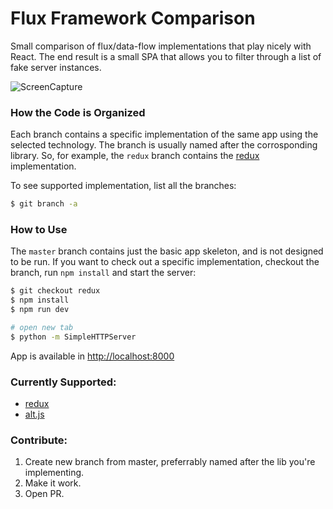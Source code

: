 # Flux Framework Comparison

Small comparison of flux/data-flow implementations that play nicely with React. The end result is a small SPA that allows you to filter through a list of fake server instances.

![ScreenCapture](http://zippy.gfycat.com/CostlyTartGardensnake.gif)

### How the Code is Organized

Each branch contains a specific implementation of the same app using the selected technology. The branch is usually named after the corrosponding library. So, for example, the `redux` branch contains the [redux](https://github.com/gaearon/redux) implementation.

To see supported implementation, list all the branches:

```sh
$ git branch -a
```

### How to Use
The `master` branch contains just the basic app skeleton, and is not designed to be run. If you want to check out a specific implementation, checkout the branch, run `npm install` and start the server:

```sh
$ git checkout redux
$ npm install
$ npm run dev

# open new tab
$ python -m SimpleHTTPServer
```
App is available in [http://localhost:8000](http://localhost:8000)

### Currently Supported:

* [redux](http://gaearon.github.io/redux/)
* [alt.js](http://alt.js.org)

### Contribute:

1. Create new branch from master, preferrably named after the lib you're implementing.
2. Make it work.
3. Open PR.
